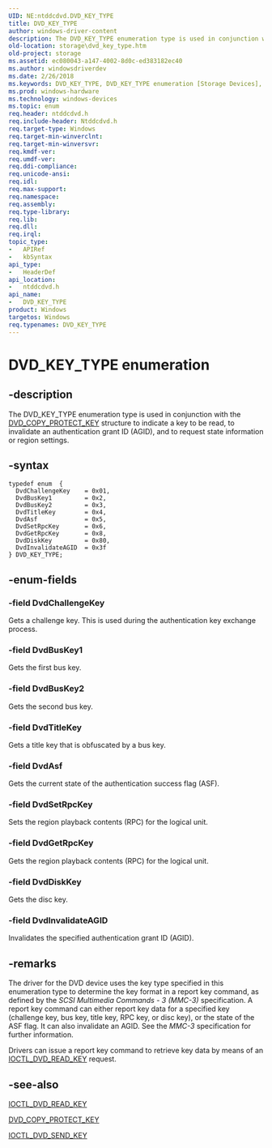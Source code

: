 ```yaml
---
UID: NE:ntddcdvd.DVD_KEY_TYPE
title: DVD_KEY_TYPE
author: windows-driver-content
description: The DVD_KEY_TYPE enumeration type is used in conjunction with the DVD_COPY_PROTECT_KEY structure to indicate a key to be read, to invalidate an authentication grant ID (AGID), and to request state information or region settings.
old-location: storage\dvd_key_type.htm
old-project: storage
ms.assetid: ec080043-a147-4002-8d0c-ed383182ec40
ms.author: windowsdriverdev
ms.date: 2/26/2018
ms.keywords: DVD_KEY_TYPE, DVD_KEY_TYPE enumeration [Storage Devices], DvdAsf, DvdBusKey1, DvdBusKey2, DvdChallengeKey, DvdDiskKey, DvdGetRpcKey, DvdInvalidateAGID, DvdSetRpcKey, DvdTitleKey, ntddcdvd/DVD_KEY_TYPE, ntddcdvd/DvdAsf, ntddcdvd/DvdBusKey1, ntddcdvd/DvdBusKey2, ntddcdvd/DvdChallengeKey, ntddcdvd/DvdDiskKey, ntddcdvd/DvdGetRpcKey, ntddcdvd/DvdInvalidateAGID, ntddcdvd/DvdSetRpcKey, ntddcdvd/DvdTitleKey, storage.dvd_key_type, structs-DVD_922c1979-c628-441b-b8e9-5818f6ed737d.xml
ms.prod: windows-hardware
ms.technology: windows-devices
ms.topic: enum
req.header: ntddcdvd.h
req.include-header: Ntddcdvd.h
req.target-type: Windows
req.target-min-winverclnt: 
req.target-min-winversvr: 
req.kmdf-ver: 
req.umdf-ver: 
req.ddi-compliance: 
req.unicode-ansi: 
req.idl: 
req.max-support: 
req.namespace: 
req.assembly: 
req.type-library: 
req.lib: 
req.dll: 
req.irql: 
topic_type:
-	APIRef
-	kbSyntax
api_type:
-	HeaderDef
api_location:
-	ntddcdvd.h
api_name:
-	DVD_KEY_TYPE
product: Windows
targetos: Windows
req.typenames: DVD_KEY_TYPE
---
```


# DVD_KEY_TYPE enumeration


## -description


The DVD_KEY_TYPE enumeration type is used in conjunction with the <a href="..\ntddcdvd\ns-ntddcdvd-_dvd_copy_protect_key.md">DVD_COPY_PROTECT_KEY</a> structure to indicate a key to be read, to invalidate an authentication grant ID (AGID), and to request state information or region settings. 


## -syntax


````
typedef enum  { 
  DvdChallengeKey    = 0x01,
  DvdBusKey1         = 0x2,
  DvdBusKey2         = 0x3,
  DvdTitleKey        = 0x4,
  DvdAsf             = 0x5,
  DvdSetRpcKey       = 0x6,
  DvdGetRpcKey       = 0x8,
  DvdDiskKey         = 0x80,
  DvdInvalidateAGID  = 0x3f
} DVD_KEY_TYPE;
````


## -enum-fields




### -field DvdChallengeKey

Gets a challenge key. This is used during the authentication key exchange process.


### -field DvdBusKey1

Gets the first bus key. 


### -field DvdBusKey2

Gets the second bus key. 


### -field DvdTitleKey

Gets a title key that is obfuscated by a bus key.


### -field DvdAsf

Gets the current state of the authentication success flag (ASF).


### -field DvdSetRpcKey

Sets the region playback contents (RPC) for the logical unit. 


### -field DvdGetRpcKey

Gets the region playback contents (RPC) for the logical unit. 


### -field DvdDiskKey

Gets the disc key. 


### -field DvdInvalidateAGID

Invalidates the specified authentication grant ID (AGID).


## -remarks



The driver for the DVD device uses the key type specified in this enumeration type to determine the key format in a report key command, as defined by the <i>SCSI Multimedia Commands - 3 (MMC-3) </i>specification. A report key command can either report key data for a specified key (challenge key, bus key, title key, RPC key, or disc key), or the state of the ASF flag. It can also invalidate an AGID. See the <i>MMC-3 </i>specification for further information. 

Drivers can issue a report key command to retrieve key data by means of an <a href="..\ntddcdvd\ni-ntddcdvd-ioctl_dvd_read_key.md">IOCTL_DVD_READ_KEY</a> request. 




## -see-also

<a href="..\ntddcdvd\ni-ntddcdvd-ioctl_dvd_read_key.md">IOCTL_DVD_READ_KEY</a>



<a href="..\ntddcdvd\ns-ntddcdvd-_dvd_copy_protect_key.md">DVD_COPY_PROTECT_KEY</a>



<a href="..\ntddcdvd\ni-ntddcdvd-ioctl_dvd_send_key.md">IOCTL_DVD_SEND_KEY</a>



 

 


